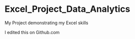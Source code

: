 # Excel_Project_Data_Analytics
My Project demonstrating my Excel skills

I edited this on Github.com
